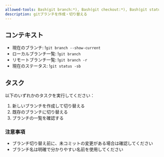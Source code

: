 ```yaml
---
allowed-tools: Bash(git branch:*), Bash(git checkout:*), Bash(git status:*)
description: gitブランチを作成・切り替える
---
```


## コンテキスト

- 現在のブランチ: !`git branch --show-current`
- ローカルブランチ一覧: !`git branch`
- リモートブランチ一覧: !`git branch -r`
- 現在のステータス: !`git status -sb`

## タスク

以下のいずれかのタスクを実行してください：

1. 新しいブランチを作成して切り替える
2. 既存のブランチに切り替える
3. ブランチの一覧を確認する

### 注意事項

- ブランチ切り替え前に、未コミットの変更がある場合は確認してください
- ブランチ名は明確で分かりやすい名前を使用してください
